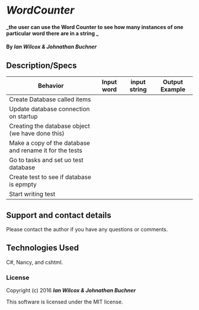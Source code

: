 # _WordCounter_

#### _the user can use the Word Counter to see how many instances of one particular word there are in a string _

#### By _**Ian Wilcox & Johnathan Buchner**_

## Description/Specs

| Behavior     | Input word | input string  |Output Example  |
| ------------- |:-------------:| :----------:| :----------: |
| Create Database called items | | |
| Update database connection on startup
| Creating the database object (we have done this)||
| Make a copy of the database and rename it for the tests||
| Go to tasks and set uo test database|||
| Create test to see if database is epmpty||
| Start writing test||
## Support and contact details

Please contact the author if you have any questions or comments.

## Technologies Used

C#, Nancy, and cshtml.

### License

Copyright (c) 2016 **_Ian Wilcox & Johnathan Buchner_**

This software is licensed under the MIT license.

